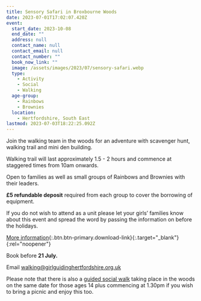 ```yaml
---
title: Sensory Safari in Broxbourne Woods
date: 2023-07-01T17:02:07.420Z
event:
  start_date: 2023-10-08
  end_date: ""
  address: null
  contact_name: null
  contact_email: null
  contact_number: ""
  book_now_link: ""
  image: /assets/images/2023/07/sensory-safari.webp
  type:
    - Activity
    - Social
    - Walking
  age-group:
    - Rainbows
    - Brownies
  location:
    - Hertfordshire, South East
lastmod: 2023-07-03T18:22:25.092Z
---
```

Join the walking team in the woods for an adventure with scavenger hunt, walking trail and mini den building.

Walking trail will last approximately 1.5 - 2 hours and commence at staggered times from 10am onwards.

Open to families as well as small groups of Rainbows and Brownies with their leaders.

**£5 refundable deposit** required from each group to cover the borrowing of equipment.

If you do not wish to attend as a unit please let your girls’ families know about this event and spread the word by passing the information on before the holidays.

[More information](/assets/docs/2023/sensory-safari-flyer-2023-10v1.pdf){:.btn.btn-primary.download-link}{:.target="_blank"}{:rel="noopener"}

Book before **21 July.**

Email <walking@girlguidinghertfordshire.org.uk>

Please note that there is also a [guided social walk](/event/broxbourne-walk/) taking place in the woods on the same date for those ages 14 plus commencing at 1.30pm if you wish to bring a picnic and enjoy this too.
